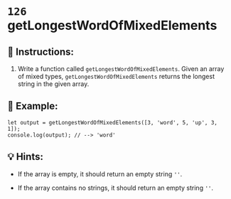 # `126` getLongestWordOfMixedElements

## 📝 Instructions: 

1. Write a function called `getLongestWordOfMixedElements`. Given an array of mixed types, `getLongestWordOfMixedElements` returns the longest string in the given array.

## 📎 Example:

```Js
let output = getLongestWordOfMixedElements([3, 'word', 5, 'up', 3, 1]);
console.log(output); // --> 'word'
```

## 💡 Hints:

+ If the array is empty, it should return an empty string `''`. 

+ If the array contains no strings, it should return an empty string `''`.

